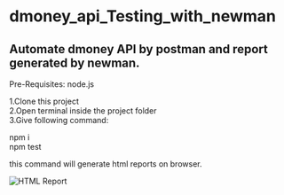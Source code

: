 # dmoney_api_Testing_with_newman
## Automate dmoney API by postman and report generated by newman. 
Pre-Requisites: node.js

 
1.Clone this project   
2.Open terminal inside the project folder  
3.Give following command:  


npm i  
npm test  

this command will generate html reports on browser.  

![HTML Report](https://user-images.githubusercontent.com/62753355/175024488-41d5ef9c-da79-49d9-b644-706c6e37879a.PNG)

